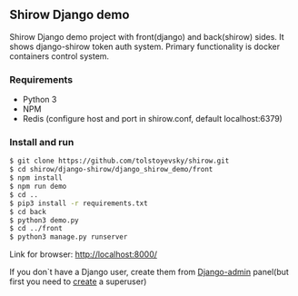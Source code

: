 
## Shirow Django demo
Shirow Django demo project with front(django) and back(shirow) sides. It shows django-shirow token auth system. Primary functionality is docker containers control system.

### Requirements
 - Python 3
 - NPM
 - Redis (configure host and port in shirow.conf, default localhost:6379)

### Install and run

``` bash
$ git clone https://github.com/tolstoyevsky/shirow.git
$ cd shirow/django-shirow/django_shirow_demo/front
$ npm install
$ npm run demo
$ cd ..
$ pip3 install -r requirements.txt
$ cd back
$ python3 demo.py
$ cd ../front
$ python3 manage.py runserver
```

Link for browser: [http://localhost:8000/](http://localhost:8000/)

If you don`t have a Django user, create them from [Django-admin](http://localhost:8000/admin) panel(but first you need to [create](https://docs.djangoproject.com/en/2.1/intro/tutorial02/#creating-an-admin-user) a superuser)